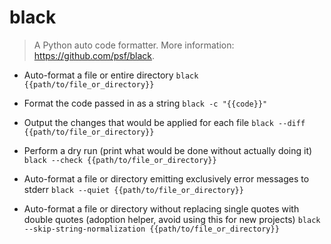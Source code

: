 # black
> A Python auto code formatter.
> More information: <https://github.com/psf/black>.

- Auto-format a file or entire directory
`black {{path/to/file_or_directory}}`

- Format the code passed in as a string
`black -c "{{code}}"`

- Output the changes that would be applied for each file
`black --diff {{path/to/file_or_directory}}`

- Perform a dry run (print what would be done without actually doing it)
`black --check {{path/to/file_or_directory}}`

- Auto-format a file or directory emitting exclusively error messages to stderr
`black --quiet {{path/to/file_or_directory}}`

- Auto-format a file or directory without replacing single quotes with double quotes (adoption helper, avoid using this for new projects)
`black --skip-string-normalization {{path/to/file_or_directory}}`
